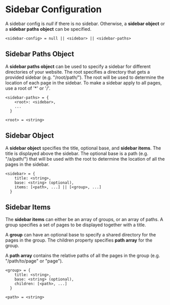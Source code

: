 # Sidebar Configuration

A sidebar config is _null_ if there is no sidebar. Otherwise, a **sidebar object** or a **sidebar paths object** can be specified.

```
<sidebar-config> = null || <sidebar> || <sidebar-paths>
```

## Sidebar Paths Object

A **sidebar paths object** can be used to specify a sidebar for different directories of your website. The root specifies a directory that gets a provided sidebar (e.g. "/root/path/"). The root will be used to determine the location of each page in the sidebar. To make a sidebar apply to all pages, use a root of '*' or '/'.

```
<sidebar-paths> = {
    <root>: <sidebar>,
    ...
  }

<root> = <string> 
```

## Sidebar Object

A **sidebar object** specifies the title, optional base, and **sidebar items**. The title is displayed above the sidebar. The optional base is a path (e.g. "/a/path/") that will be used with the root to determine the location of all the pages in the sidebar.

```
<sidebar> = {
    title: <string>,
    base: <string> (optional),
    items: [<path>, ...] || [<group>, ...]
  }
```

## Sidebar Items

The **sidebar items** can either be an array of groups, or an array of paths. A group specifies a set of pages to be displayed together with a title.

A **group** can have an optional base to specify a shared directory for the pages in the group. The children property specifies **path array** for the group.

A **path array** contains the relative paths of all the pages in the group (e.g. "/path/to/page" or "page").

```
<group> = {
    title: <string>,
    base: <string> (optional),
    children: [<path>, ...]
  }

<path> = <string>
```